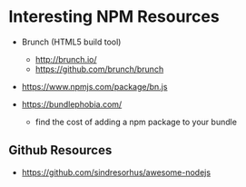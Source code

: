 
# Interesting NPM Resources

- Brunch (HTML5 build tool)
  + http://brunch.io/
  + https://github.com/brunch/brunch

- https://www.npmjs.com/package/bn.js

- https://bundlephobia.com/
  + find the cost of adding a npm package to your bundle


## Github Resources
- https://github.com/sindresorhus/awesome-nodejs
